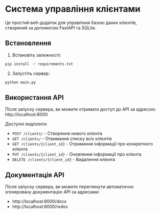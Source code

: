 # Система управління клієнтами

Це простий веб-додаток для управління базою даних клієнтів, створений за допомогою FastAPI та SQLite.

## Встановлення

1. Встановіть залежності:
```bash
pip install -r requirements.txt
```

2. Запустіть сервер:
```bash
python main.py
```

## Використання API

Після запуску сервера, ви можете отримати доступ до API за адресою: http://localhost:8000

Доступні ендпоінти:

- `POST /clients/` - Створення нового клієнта
- `GET /clients/` - Отримання списку всіх клієнтів
- `GET /clients/{client_id}` - Отримання інформації про конкретного клієнта
- `PUT /clients/{client_id}` - Оновлення інформації про клієнта
- `DELETE /clients/{client_id}` - Видалення клієнта

## Документація API

Після запуску сервера, ви можете переглянути автоматично згенеровану документацію API за адресами:
- http://localhost:8000/docs
- http://localhost:8000/redoc 